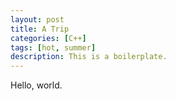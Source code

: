 ```yaml
---
layout: post
title: A Trip
categories: [C++]
tags: [hot, summer]
description: This is a boilerplate.
---
```


Hello, world.